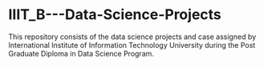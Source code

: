 # IIIT_B---Data-Science-Projects
This repository consists of the data science projects and case assigned by International Institute of Information Technology University during the Post Graduate Diploma in Data Science Program.
